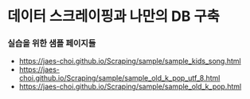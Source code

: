 # 데이터 스크레이핑과 나만의 DB 구축


### 실습을 위한 샘플 페이지들
- https://jaes-choi.github.io/Scraping/sample/sample_kids_song.html
- https://jaes-choi.github.io/Scraping/sample/sample_old_k_pop_utf_8.html
- https://jaes-choi.github.io/Scraping/sample/sample_old_k_pop.html
